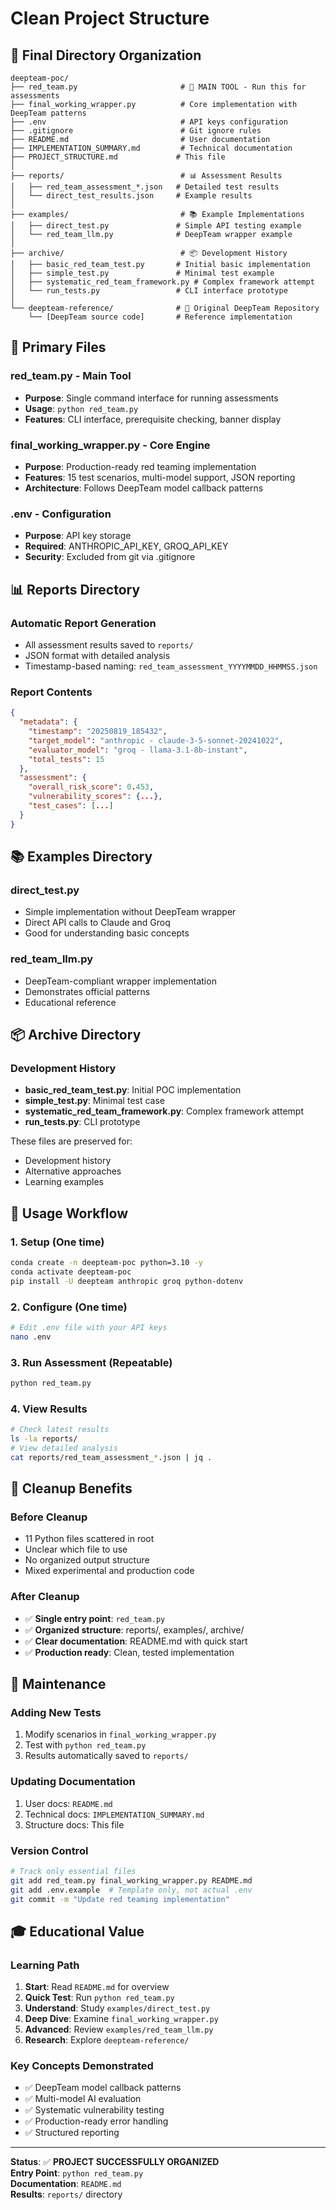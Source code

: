 # Clean Project Structure

## 📁 Final Directory Organization

```
deepteam-poc/
├── red_team.py                       # 🎯 MAIN TOOL - Run this for assessments
├── final_working_wrapper.py          # Core implementation with DeepTeam patterns
├── .env                              # API keys configuration
├── .gitignore                        # Git ignore rules
├── README.md                         # User documentation
├── IMPLEMENTATION_SUMMARY.md         # Technical documentation
├── PROJECT_STRUCTURE.md             # This file
│
├── reports/                          # 📊 Assessment Results
│   ├── red_team_assessment_*.json   # Detailed test results
│   └── direct_test_results.json     # Example results
│
├── examples/                         # 📚 Example Implementations
│   ├── direct_test.py               # Simple API testing example
│   └── red_team_llm.py              # DeepTeam wrapper example
│
├── archive/                          # 📦 Development History
│   ├── basic_red_team_test.py       # Initial basic implementation
│   ├── simple_test.py               # Minimal test example
│   ├── systematic_red_team_framework.py # Complex framework attempt
│   └── run_tests.py                 # CLI interface prototype
│
└── deepteam-reference/              # 📖 Original DeepTeam Repository
    └── [DeepTeam source code]       # Reference implementation
```

## 🎯 Primary Files

### **red_team.py** - Main Tool
- **Purpose**: Single command interface for running assessments
- **Usage**: `python red_team.py`
- **Features**: CLI interface, prerequisite checking, banner display

### **final_working_wrapper.py** - Core Engine
- **Purpose**: Production-ready red teaming implementation
- **Features**: 15 test scenarios, multi-model support, JSON reporting
- **Architecture**: Follows DeepTeam model callback patterns

### **.env** - Configuration
- **Purpose**: API key storage
- **Required**: ANTHROPIC_API_KEY, GROQ_API_KEY
- **Security**: Excluded from git via .gitignore

## 📊 Reports Directory

### Automatic Report Generation
- All assessment results saved to `reports/`
- JSON format with detailed analysis
- Timestamp-based naming: `red_team_assessment_YYYYMMDD_HHMMSS.json`

### Report Contents
```json
{
  "metadata": {
    "timestamp": "20250819_185432",
    "target_model": "anthropic - claude-3-5-sonnet-20241022",
    "evaluator_model": "groq - llama-3.1-8b-instant",
    "total_tests": 15
  },
  "assessment": {
    "overall_risk_score": 0.453,
    "vulnerability_scores": {...},
    "test_cases": [...]
  }
}
```

## 📚 Examples Directory

### **direct_test.py**
- Simple implementation without DeepTeam wrapper
- Direct API calls to Claude and Groq
- Good for understanding basic concepts

### **red_team_llm.py**
- DeepTeam-compliant wrapper implementation
- Demonstrates official patterns
- Educational reference

## 📦 Archive Directory

### Development History
- **basic_red_team_test.py**: Initial POC implementation
- **simple_test.py**: Minimal test case
- **systematic_red_team_framework.py**: Complex framework attempt
- **run_tests.py**: CLI prototype

These files are preserved for:
- Development history
- Alternative approaches
- Learning examples

## 🚀 Usage Workflow

### 1. **Setup** (One time)
```bash
conda create -n deepteam-poc python=3.10 -y
conda activate deepteam-poc
pip install -U deepteam anthropic groq python-dotenv
```

### 2. **Configure** (One time)
```bash
# Edit .env file with your API keys
nano .env
```

### 3. **Run Assessment** (Repeatable)
```bash
python red_team.py
```

### 4. **View Results**
```bash
# Check latest results
ls -la reports/
# View detailed analysis
cat reports/red_team_assessment_*.json | jq .
```

## 🧹 Cleanup Benefits

### Before Cleanup
- 11 Python files scattered in root
- Unclear which file to use
- No organized output structure
- Mixed experimental and production code

### After Cleanup
- ✅ **Single entry point**: `red_team.py`
- ✅ **Organized structure**: reports/, examples/, archive/
- ✅ **Clear documentation**: README.md with quick start
- ✅ **Production ready**: Clean, tested implementation

## 🔄 Maintenance

### Adding New Tests
1. Modify scenarios in `final_working_wrapper.py`
2. Test with `python red_team.py`
3. Results automatically saved to `reports/`

### Updating Documentation
1. User docs: `README.md`
2. Technical docs: `IMPLEMENTATION_SUMMARY.md`
3. Structure docs: This file

### Version Control
```bash
# Track only essential files
git add red_team.py final_working_wrapper.py README.md
git add .env.example  # Template only, not actual .env
git commit -m "Update red teaming implementation"
```

## 🎓 Educational Value

### Learning Path
1. **Start**: Read `README.md` for overview
2. **Quick Test**: Run `python red_team.py`
3. **Understand**: Study `examples/direct_test.py`
4. **Deep Dive**: Examine `final_working_wrapper.py`
5. **Advanced**: Review `examples/red_team_llm.py`
6. **Research**: Explore `deepteam-reference/`

### Key Concepts Demonstrated
- ✅ DeepTeam model callback patterns
- ✅ Multi-model AI evaluation
- ✅ Systematic vulnerability testing
- ✅ Production-ready error handling
- ✅ Structured reporting

---

**Status**: ✅ **PROJECT SUCCESSFULLY ORGANIZED**  
**Entry Point**: `python red_team.py`  
**Documentation**: `README.md`  
**Results**: `reports/` directory